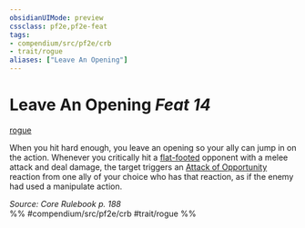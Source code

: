 ```yaml
---
obsidianUIMode: preview
cssclass: pf2e,pf2e-feat
tags:
- compendium/src/pf2e/crb
- trait/rogue
aliases: ["Leave An Opening"]
---
```

# Leave An Opening  *Feat 14*  
[rogue](/rules/traits/rogue.md)  


When you hit hard enough, you leave an opening so your ally can jump in on the action. Whenever you critically hit a [flat-footed](/rules/conditions.md#Flat-footed) opponent with a melee attack and deal damage, the target triggers an [Attack of Opportunity](/rules/actions/attack-of-opportunity.md) reaction from one ally of your choice who has that reaction, as if the enemy had used a manipulate action.

*Source: Core Rulebook p. 188*  
%% #compendium/src/pf2e/crb #trait/rogue %%